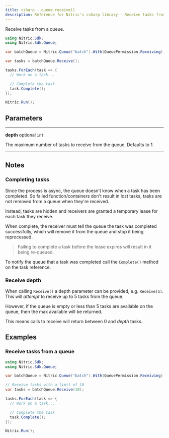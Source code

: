 ```yaml
---
title: csharp - queue.receive()
description: Reference for Nitric's csharp library - Receive tasks from a queue.
---
```


Receive tasks from a queue.

```csharp
using Nitric.Sdk;
using Nitric.Sdk.Queue;

var batchQueue = Nitric.Queue("batch").With(QueuePermission.Receiving);

var tasks = batchQueue.Receive();

tasks.ForEach(task => {
  // Work on a task...

  // Complete the task
  task.Complete();
});

Nitric.Run();
```

## Parameters

---

**depth** optional `int`

The maximum number of tasks to receive from the queue. Defaults to 1.

---

## Notes

### Completing tasks

Since the process is async, the queue doesn't know when a task has been completed. So failed function/containers don't result in lost tasks, tasks are not removed from a queue when they're received.

Instead, tasks are hidden and receivers are granted a temporary lease for each task they receive.

When complete, the receiver must tell the queue the task was completed successfully, which will remove it from the queue and stop it being reprocessed.

> Failing to complete a task before the lease expires will result in it being re-queued.

To notify the queue that a task was completed call the `Complete()` method on the task reference.

### Receive depth

When calling `Receive()` a depth parameter can be provided, e.g. `Receive(5)`. This will _attempt_ to receive up to 5 tasks from the queue.

However, if the queue is empty or less than 5 tasks are available on the queue, then the max available will be returned.

This means calls to receive will return between 0 and _depth_ tasks.

## Examples

### Receive tasks from a queue

```csharp
using Nitric.Sdk;
using Nitric.Sdk.Queue;

var batchQueue = Nitric.Queue("batch").With(QueuePermission.Receiving);

// Receive tasks with a limit of 10
var tasks = batchQueue.Receive(10);

tasks.ForEach(task => {
  // Work on a task...

  // Complete the task
  task.Complete();
});

Nitric.Run();
```
